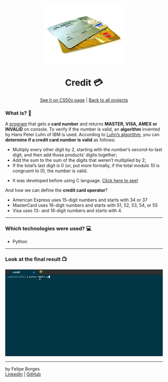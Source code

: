 <div align="center">	
	<img src="./.github/intro.jpg" alt="creditimg" width="50%"/>	
</div>

<div align="center">
	<h1>Credit 💳</h1>	
</div>

<div align="center">	
	<a href="https://cs50.harvard.edu/x/2020/psets/6/credit/">See it on CS50x page</a> |
	<a href="https://github.com/felipejsborges/cs50_challenges#cs50x-challenges-">Back to all projects</a>
</div>

### What is? 🤔
A [program](./credit.py) that gets a **card number** and returns **MASTER, VISA, AMEX or INVALID** on console. To verify if the number is valid, an **algorithm** invented by Hans Peter Luhn of IBM is used. According to [Luhn’s algorithm](https://www.geeksforgeeks.org/luhn-algorithm/), you can **determine if a credit card number is valid** as follows:
- Multiply every other digit by 2, starting with the number’s second-to-last digit, and then add those products’ digits together;
- Add the sum to the sum of the digits that weren’t multiplied by 2;
- If the total’s last digit is 0 (or, put more formally, if the total modulo 10 is congruent to 0), the number is valid.
* It was developed before using C language. [Click here to see!](https://github.com/felipejsborges/cs50_challenges/tree/master/credit)

And how we can define the **credit card operator**?
- American Express uses 15-digit numbers and starts with 34 or 37
- MasterCard uses 16-digit numbers and starts with 51, 52, 53, 54, or 55
- Visa uses 13- and 16-digit numbers and starts with 4.
<hr>

### Which technologies were used? 💻
- Python
<hr>

### Look at the final result 📺<br>
![creditgif](./.github/gif.gif)
<hr>

by Felipe Borges<br>
[LinkedIn](https://www.linkedin.com/in/felipejsborges) | [GitHub](https://github.com/felipejsborges)
